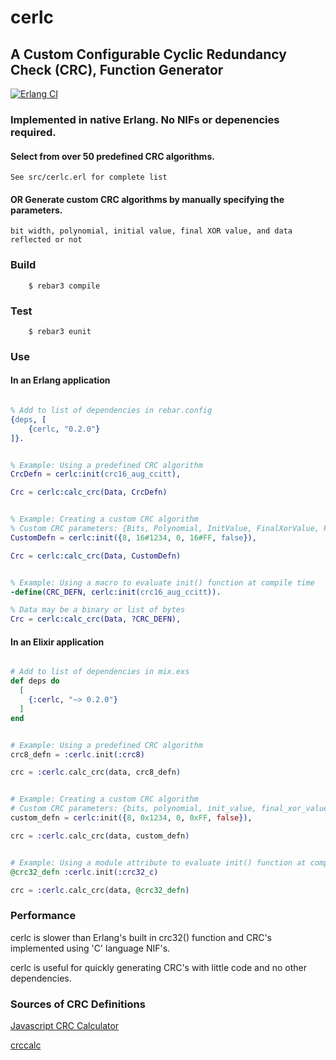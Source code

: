 # cerlc

## A Custom Configurable Cyclic Redundancy Check (CRC), Function Generator
 
[![Erlang CI](https://github.com/mdsebald/cerlc/workflows/Erlang%20CI/badge.svg)](https://github.com/mdsebald/cerlc/actions)

### Implemented in native Erlang. No NIFs or depenencies required.

#### Select from over 50 predefined CRC algorithms.  
    See src/cerlc.erl for complete list

#### OR Generate custom CRC algorithms by manually specifying the parameters. 
    bit width, polynomial, initial value, final XOR value, and data reflected or not 

### Build
```
    $ rebar3 compile
```

### Test
```
    $ rebar3 eunit
```

### Use

#### In an Erlang application
```erlang

% Add to list of dependencies in rebar.config
{deps, [
    {cerlc, "0.2.0"}
]}.


% Example: Using a predefined CRC algorithm
CrcDefn = cerlc:init(crc16_aug_ccitt),

Crc = cerlc:calc_crc(Data, CrcDefn)


% Example: Creating a custom CRC algorithm
% Custom CRC parameters: {Bits, Polynomial, InitValue, FinalXorValue, Reflected}
CustomDefn = cerlc:init({8, 16#1234, 0, 16#FF, false}),

Crc = cerlc:calc_crc(Data, CustomDefn)


% Example: Using a macro to evaluate init() function at compile time
-define(CRC_DEFN, cerlc:init(crc16_aug_ccitt)).

% Data may be a binary or list of bytes
Crc = cerlc:calc_crc(Data, ?CRC_DEFN),

```

#### In an Elixir application
```elixir

# Add to list of dependencies in mix.exs
def deps do
  [
    {:cerlc, "~> 0.2.0"}
  ]
end


# Example: Using a predefined CRC algorithm
crc8_defn = :cerlc.init(:crc8)

crc = :cerlc.calc_crc(data, crc8_defn)


# Example: Creating a custom CRC algorithm
# Custom CRC parameters: {bits, polynomial, init_value, final_xor_value, reflected}
custom_defn = cerlc:init({8, 0x1234, 0, 0xFF, false}),

crc = :cerlc.calc_crc(data, custom_defn)


# Example: Using a module attribute to evaluate init() function at compile time
@crc32_defn :cerlc.init(:crc32_c)

crc = :cerlc.calc_crc(data, @crc32_defn)

```

### Performance

cerlc is slower than Erlang's built in crc32() function and CRC's implemented using 'C' language NIF's.

cerlc is useful for quickly generating CRC's with little code and no other dependencies.

### Sources of CRC Definitions
[Javascript CRC Calculator](http://www.sunshine2k.de/coding/javascript/crc/crc_js.html)

[crccalc](https://crccalc.com/)
